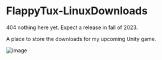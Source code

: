 # FlappyTux-LinuxDownloads
404 nothing here yet. Expect a release in fall of 2023.

A place to store the downloads for my upcoming Unity game.

![image](https://github.com/R5-3600/FlappyTux-LinuxDownloads/assets/21669120/ee7c1636-4162-4d9c-9657-5b15a859de69)

